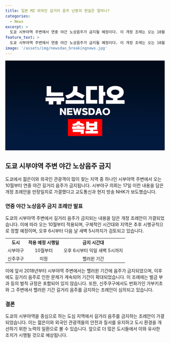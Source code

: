 ```yaml
---
title: 일본 MZ 외국인 길거리 음주 난동의 현실은 얼마나?
categories:
  - News
excerpt: >
  도쿄 시부야역 주변에서 연중 야간 노상음주가 금지될 예정이다. 이 개정 조례는 오는 10월부터 시행되며, 구체적인 시간대와 지역은 추후 정할 계획이다. 시부야역 주변에서는 이미 2018년부터 핼러윈 기간 음주가 금지되었으나 문제가 지속되어 이번 조례가 만장일치로 가결되었다. 벌칙 규정은 포함되지 않았으며, 외국인이 많이 찾는 신주쿠구에서도 유사한 조례안이 심의 중이다. (150자)
feature_text: >
  도쿄 시부야역 주변에서 연중 야간 노상음주가 금지될 예정이다. 이 개정 조례는 오는 10월부터 시행되며, 구체적인 시간대와 지역은 추후 정할 계획이다. 시부야역 주변에서는 이미 2018년부터 핼러윈 기간 음주가 금지되었으나 문제가 지속되어 이번 조례가 만장일치로 가결되었다. 벌칙 규정은 포함되지 않았으며, 외국인이 많이 찾는 신주쿠구에서도 유사한 조례안이 심의 중이다. (150자)
image: '/assets/img/newsdao_breakingnews.jpg'
---
```


<p><img src="/assets/img/newsdao_breakingnews.jpg" alt="koreaapp 속보" /></p>

<h2 data-ke-size="size26">도쿄 시부야역 주변 야간 노상음주 금지</h2>

<p data-ke-size="size16">도쿄에서 젊은이와 외국인 관광객이 많이 찾는 지역 중 하나인 시부야역 주변에서 오는 10월부터 연중 야간 길거리 음주가 금지됩니다. 시부야구 의회는 17일 이런 내용을 담은 개정 조례안을 만장일치로 가결했다고 교도통신과 현지 방송 NHK가 보도했습니다.</p>

<h3>연중 야간 노상음주 금지 조례안 발표</h3>

<p data-ke-size="size16">도쿄의 시부야역 주변에서 길거리 음주가 금지되는 내용을 담은 개정 조례안이 가결되었습니다. 이에 따라 오는 10월부터 적용되며, 구체적인 시간대와 지역은 추후 시행규칙으로 정할 예정이며, 오후 6시부터 다음 날 새벽 5시까지가 검토되고 있습니다.</p>

<table>
    <tr>
        <td style="text-align: center; height: 17px;"><b>도시</b></td>
        <td style="text-align: center; height: 17px;"><b>적용 예정 시행일</b></td>
        <td style="text-align: center; height: 17px;"><b>금지 시간대</b></td>
    </tr>
    <tr>
        <td style="text-align: center; height: 17px;">시부야구</td>
        <td style="text-align: center; height: 17px;">10월부터</td>
        <td style="text-align: center; height: 17px;">오후 6시부터 익일 새벽 5시까지</td>
    </tr>
    <tr>
        <td style="text-align: center; height: 17px;">신주쿠구</td>
        <td style="text-align: center; height: 17px;">미정</td>
        <td style="text-align: center; height: 17px;">핼러윈 기간</td>
    </tr>
</table>

<p data-ke-size="size16">이에 앞서 2018년부터 시부야역 주변에서는 핼러윈 기간에 음주가 금지되었으며, 이후에도 길거리 음주로 인한 문제가 계속되어 기간이 확대되었습니다. 이 조례에는 벌금 부과 등의 벌칙 규정은 포함되어 있지 않습니다. 또한, 신주쿠구에서도 번화가인 가부키초와 그 주변에서 핼러윈 기간 길거리 음주를 금지하는 조례안이 심의되고 있습니다.</p>

<h3>결론</h3>

<p data-ke-size="size16">도쿄의 시부야역을 중심으로 하는 도심 지역에서 길거리 음주를 금지하는 조례안이 가결되었습니다. 이는 젊은이와 외국인 관광객들의 안전과 질서를 유지하고 도시 환경을 개선하기 위한 노력의 일환으로 볼 수 있습니다. 앞으로 더 많은 도시들에서 이와 유사한 조치가 시행될 것으로 예상됩니다.</p>

